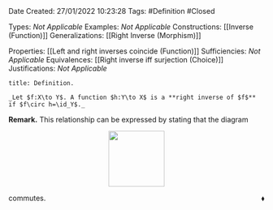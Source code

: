 <br />
<br />

Date Created: 27/01/2022 10:23:28
Tags: #Definition #Closed 

Types: _Not Applicable_
Examples: _Not Applicable_
Constructions: [[Inverse (Function)]]
Generalizations: [[Right Inverse (Morphism)]]

Properties: [[Left and right inverses coincide (Function)]]
Sufficiencies: _Not Applicable_
Equivalences: [[Right inverse iff surjection (Choice)]]
Justifications: _Not Applicable_

``` ad-Definition
title: Definition.

_Let $f:X\to Y$. A function $h:Y\to X$ is a **right inverse of $f$** if $f\circ h=\id_Y$._

```

**Remark.** This relationship can be expressed by stating that the diagram

<center><img src="https://raw.githubusercontent.com/zhaoshenzhai/MathWiki/master/Images/09-02-2022_223408/image.svg", width=110></center>

commutes.<span style="float:right;">$\blacklozenge$</span>
